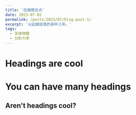```yaml
---
title: '拉格朗日点'
date: 2023-07-02
permalink: /posts/2023/07/blog-post-1/
excerpt: '以此献给我的高中三年。'
tags:
  - 天体物理
  - 分析力学
---
```



Headings are cool
======

You can have many headings
======

Aren't headings cool?
------
